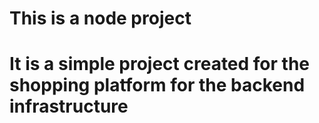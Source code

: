 # This is a node project

# It is a simple project created for the shopping platform for the backend infrastructure
